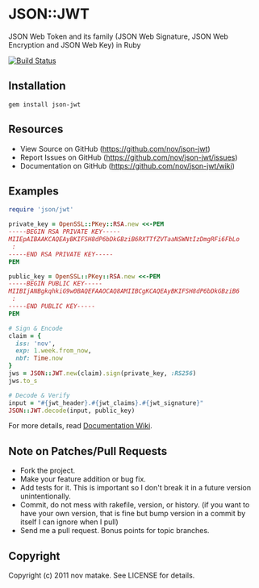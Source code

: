 # JSON::JWT

JSON Web Token and its family (JSON Web Signature, JSON Web Encryption and JSON Web Key) in Ruby

[![Build Status](https://secure.travis-ci.org/nov/json-jwt.png)](http://travis-ci.org/nov/json-jwt)

## Installation

```
gem install json-jwt
```

## Resources

* View Source on GitHub (https://github.com/nov/json-jwt)
* Report Issues on GitHub (https://github.com/nov/json-jwt/issues)
* Documentation on GitHub (https://github.com/nov/json-jwt/wiki)

## Examples

```ruby
require 'json/jwt'

private_key = OpenSSL::PKey::RSA.new <<-PEM
-----BEGIN RSA PRIVATE KEY-----
MIIEpAIBAAKCAQEAyBKIFSH8dP6bDkGBziB6RXTTfZVTaaNSWNtIzDmgRFi6FbLo
 :
-----END RSA PRIVATE KEY-----
PEM

public_key = OpenSSL::PKey::RSA.new <<-PEM
-----BEGIN PUBLIC KEY-----
MIIBIjANBgkqhkiG9w0BAQEFAAOCAQ8AMIIBCgKCAQEAyBKIFSH8dP6bDkGBziB6
 :
-----END PUBLIC KEY-----
PEM

# Sign & Encode
claim = {
  iss: 'nov',
  exp: 1.week.from_now,
  nbf: Time.now
}
jws = JSON::JWT.new(claim).sign(private_key, :RS256)
jws.to_s

# Decode & Verify
input = "#{jwt_header}.#{jwt_claims}.#{jwt_signature}"
JSON::JWT.decode(input, public_key)
```

For more details, read [Documentation Wiki](https://github.com/nov/json-jwt/wiki).

## Note on Patches/Pull Requests

* Fork the project.
* Make your feature addition or bug fix.
* Add tests for it. This is important so I don't break it in a
  future version unintentionally.
* Commit, do not mess with rakefile, version, or history.
  (if you want to have your own version, that is fine but bump version in a commit by itself I can ignore when I pull)
* Send me a pull request. Bonus points for topic branches.

## Copyright

Copyright (c) 2011 nov matake. See LICENSE for details.
